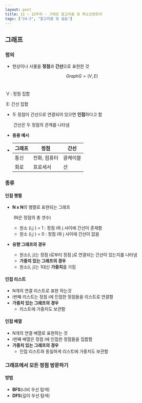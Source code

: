 ```yaml
---
layout: post
title: 11 ~ 12주차 - 그래프 알고리즘 및 최소신장트리
tags: ["24-2", "알고리즘 및 실습"]
---
```


## 그래프

### 정의

- 현상이나 사물을 **정점**과 **간선**으로 표현한 것

$$Graph G = (V, E) $$‎‎ 

​		V : 정점 집합

​		E: 간선 집합

- 두 정점이 간선으로 연결되어 있으면 **인접**하다고 함

  ​	간선은 두 정점의 관계를 나타냄

- **응용 예시**

- | 그래프 | 정점         | 간선     |
  | ------ | ------------ | -------- |
  | 통신   | 전화, 컴퓨터 | 광케이블 |
  | 회로   | 프로세서     | 선       |

  

### 종류

#### 인접 행렬

- **N x N**의 행렬로 표현되는 그래프

  ​	(N은 정점의 총 갯수)

  - 원소 (i,j ) = 1 : 정점 i와 j 사이에 간선이 존재함
  - 원소 (i,j ) = 0 : 정점 i와 j 사이에 간선이 없음

- **유향 그래프의 경우**
  - 원소(i, j)는 정점 i로부터 정점 j로 연결되는 간선이 있는지를 나타냄
  - **가중치 있는 그래프의 경우**
  - 원소(i, j)는 1대신 **가중치**를 가짐
  

#### 인접 리스트

- N개의 연결 리스트로 표현 하는것
- i번째 리스트는 정점 i에 인접한 정점들을 리스트로 연결함
- **가중치 있는 그래프의 경우**
  - 리스트에 가중치도 보관함

#### 인접 배열 

- N개의 연결 배열로 표현하는 것
- i번째 배열은 정점 i에 인접한 정점들을 집합함
- **가중치 있는 그래프의 경우**
  - 인접 리스트와 동일하게 리스트에 가중치도 보관함

### 그래프에서 모든 정점 방문하기

#### 방법

- **BFS**(너비 우선 탐색)
- **DFS**(깊이 우선 탐색)



